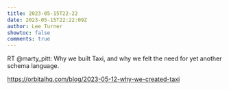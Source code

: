 ```yaml
---
title: 2023-05-15T22-22
date: 2023-05-15T22:22:09Z
author: Lee Turner
showtoc: false
comments: true
---
```


RT @marty_pitt: Why we built Taxi, and why we felt the need for yet another schema language.

https://orbitalhq.com/blog/2023-05-12-why-we-created-taxi

